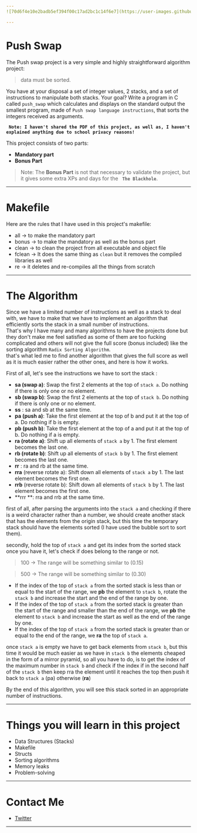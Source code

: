 ```yaml
---
![70d6f4e10e2badb5ef394f00c17ad2bc1c14f6e7](https://user-images.githubusercontent.com/49293816/219866055-c644c6b0-c9b5-46d1-80f3-b2f78e6f7303.jpeg)

---
```


# Push Swap

The Push swap project is a very simple and highly straightforward algorithm project: <br />
> data must be sorted.

You have at your disposal a set of integer values, 2 stacks, and a set of instructions to manipulate both stacks.
Your goal? Write a program in C called `push_swap` which calculates and displays
on the standard output the smallest program, made of `Push swap language instructions`, that sorts the integers received as arguments.

**``` Note: I haven't shared the PDF of this project, as well as, I haven't explained anything due to school privacy reasons!```**

This project consists of two parts:
- **Mandatory part**
- **Bonus Part**

> Note: The **Bonus Part** is not that necessary to validate the project, but it gives some extra XPs and days for the **` The Blackhole`**.

---

# Makefile

Here are the rules that I have used in this project's makefile:

- all -> to make the mandatory part
- bonus -> to make the mandatory as well as the bonus part
- clean -> to clean the project from all executable and object file
- fclean -> It does the same thing as `clean` but it removes the compiled libraries as well
- re -> it deletes and re-compiles all the things from scratch

---

# The Algorithm

Since we have a limited number of instructions as well as a stack to deal with, we have to make that we have to implement an algorithm that efficiently sorts the stack in a small number of instructions. <br />
That's why I have many and many algorithms to have the projects done but they don't make me feel satisfied as some of them are too fucking complicated and others will not give the full score (bonus included) like the sorting algorithm `Radix Sorting Algorithm`. <br />
that's what led me to find another algorithm that gives the full score as well as it is much easier rather the other ones, and here is how it works. <br />

First of all, let's see the instructions we have to sort the stack :
- **sa (swap a)**: Swap the first 2 elements at the top of `stack a`.
Do nothing if there is only one or no element.
- **sb (swap b)**: Swap the first 2 elements at the top of `stack b`.
Do nothing if there is only one or no element.
- **ss** : sa and sb at the same time.
- **pa (push a)**: Take the first element at the top of b and put it at the top of a.
Do nothing if b is empty.
- **pb (push b)**: Take the first element at the top of a and put it at the top of b.
Do nothing if a is empty.
- **ra (rotate a)**: Shift up all elements of `stack a` by 1.
The first element becomes the last one.
- **rb (rotate b)**: Shift up all elements of `stack b` by 1.
The first element becomes the last one.
- **rr** : ra and rb at the same time.
- **rra** (reverse rotate a): Shift down all elements of `stack a` by 1.
The last element becomes the first one.
- **rrb** (reverse rotate b): Shift down all elements of `stack b` by 1.
The last element becomes the first one.
- **rrr **: rra and rrb at the same time.

first of all, after parsing the arguments into the `stack a` and checking if there is a weird character rather than a number, we should create another stack that has the elements from the origin stack, but this time the temporary stack should have the elements sorted (I have used the bubble sort to sort them).

secondly, hold the top of `stack a` and get its index from the sorted stack once you have it, let's check if does belong to the range or not.

> 100 -> The range will be something similar to (0.15)

> 500 -> The range will be something similar to (0.30)

- If the index of the top of `stack a` from the sorted stack is less than or equal to the start of the range, we **pb** the element to `stack b`, rotate the `stack b` and increase the start and the end of the range by one.
- If the index of the top of `stack a` from the sorted stack is greater than the start of the range and smaller than the end of the range, we **pb** the element to `stack b` and increase the start as well as the end of the range by one.
- If the index of the top of `stack a` from the sorted stack is greater than or equal to the end of the range, we **ra** the top of `stack a`.

once `stack a` is empty we have to get back elements from `stack b`, but this time it would be much easier as we have in `stack b` the elements cheaped in the form of a mirror pyramid, so all you have to do, is to get the index of the maximum number in `stack b` and check if the index if in the second half of the `stack b` then keep rra the element until it reaches the top then push it back to `stack a` (pa) otherwise (**ra**)

By the end of this algorithm, you will see this stack sorted in an appropriate number of instructions.

---

# Things you will learn in this project

- Data Structures (Stacks)
- Makefile
- Structs
- Sorting algorithms
- Memory leaks
- Problem-solving

---

# Contact Me

* [Twitter][_1]

[_1]: https://twitter.com/amait0u

---

